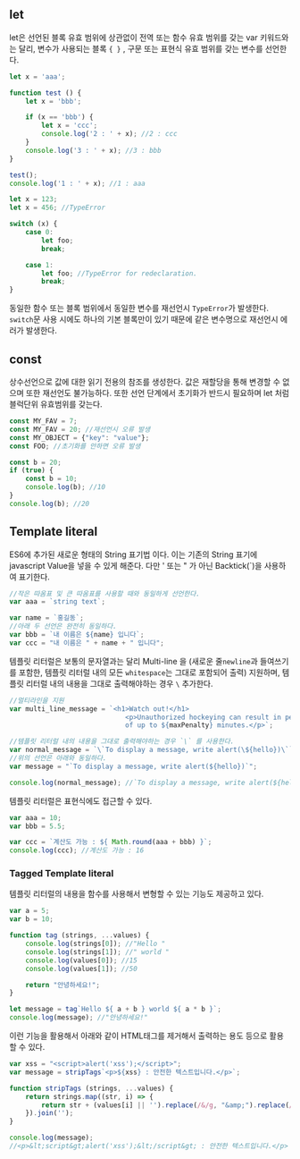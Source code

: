 ## let

let은 선언된 블록 유효 범위에 상관없이 전역 또는 함수 유효 범위를 갖는 var 키워드와는 달리, 변수가 사용되는 블록 `{ }` , 구문 또는 표현식 유효 범위를 갖는 변수를 선언한다.

```javascript
let x = 'aaa';

function test () {
    let x = 'bbb';

    if (x == 'bbb') {
        let x = 'ccc';
        console.log('2 : ' + x); //2 : ccc
    }
    console.log('3 : ' + x); //3 : bbb
}

test();
console.log('1 : ' + x); //1 : aaa
```

```javascript
let x = 123;
let x = 456; //TypeError

switch (x) {
    case 0:
        let foo;
        break;

    case 1:
        let foo; //TypeError for redeclaration.
        break;
}
```
동일한 함수 또는 블록 범위에서 동일한 변수를 재선언시 `TypeError`가 발생한다. `switch`문 사용 시에도 하나의 기본 블록만이 있기 때문에 같은 변수명으로 재선언시 에러가 발생한다.


## const

상수선언으로 값에 대한 읽기 전용의 참조를 생성한다. 값은 재할당을 통해 변경할 수 없으며 또한 재선언도 불가능하다. 또한 선언 단계에서 초기화가 반드시 필요하며 let 처럼 블럭단위 유효범위를 갖는다.

```javascript
const MY_FAV = 7;
const MY_FAV = 20; //재선언시 오류 발생
const MY_OBJECT = {"key": "value"};
const FOO; //초기화를 안하면 오류 발생

const b = 20;
if (true) {
    const b = 10;
    console.log(b); //10
}
console.log(b); //20
```


## Template literal

ES6에 추가된 새로운 형태의 String 표기법 이다. 이는 기존의 String 표기에 javascript Value을 넣을 수 있게 해준다. 다만 ' 또는 " 가 아닌 Backtick(\`)을 사용하여 표기한다.

```javascript
//작은 따옴표 및 큰 따옴표를 사용할 때와 동일하게 선언한다.
var aaa = `string text`;

var name = `홍길동`;
//아래 두 선언은 완전히 동일하다.
var bbb = `내 이름은 ${name} 입니다`;
var ccc = "내 이름은 " + name + " 입니다";
```


템플릿 리터럴은 보통의 문자열과는 달리 Multi-line 을 (새로운 줄`newline`과 들여쓰기를 포함한, 템플릿 리터럴 내의 모든 `whitespace`는 그대로 포함되어 출력) 지원하며, 템플릿 리터럴 내의 내용을 그대로 출력해야하는 경우 `\` 추가한다.

```javascript
//멀티라인을 지원
var multi_line_message = `<h1>Watch out!</h1>
                             <p>Unauthorized hockeying can result in penalties
                             of up to ${maxPenalty} minutes.</p>`;

//템플릿 리터럴 내의 내용을 그대로 출력해야하는 경우 `\` 를 사용한다.
var normal_message = `\`To display a message, write alert(\${hello})\``;
//위의 선언은 아래와 동일하다.
var message = "`To display a message, write alert(${hello})`";

console.log(normal_message); //`To display a message, write alert(${hello})`
```

템플릿 리터럴은 표현식에도 접근할 수 있다.

```javascript
var aaa = 10;
var bbb = 5.5;

var ccc = `계산도 가능 : ${ Math.round(aaa + bbb) }`;
console.log(ccc); //계산도 가능 : 16
```



### Tagged Template literal

템플릿 리터럴의 내용을 함수를 사용해서 변형할 수 있는 기능도 제공하고 있다.

```javascript
var a = 5;
var b = 10;

function tag (strings, ...values) {
    console.log(strings[0]); //"Hello "
    console.log(strings[1]); //" world "
    console.log(values[0]); //15
    console.log(values[1]); //50

    return "안녕하세요!";
}

let message = tag`Hello ${ a + b } world ${ a * b }`;
console.log(message); //"안녕하세요!"
```


이런 기능을 활용해서 아래와 같이 HTML태그를 제거해서 출력하는 용도 등으로 활용할 수 있다.

```javascript
var xss = "<script>alert('xss');</script>";
var message = stripTags`<p>${xss} : 안전한 텍스트입니다.</p>`;

function stripTags (strings, ...values) {
    return strings.map((str, i) => {
        return str + (values[i] || '').replace(/&/g, "&amp;").replace(/</g, "&lt;").replace(/>/g, "&gt;");
    }).join('');
}

console.log(message);
//<p>&lt;script&gt;alert('xss');&lt;/script&gt; : 안전한 텍스트입니다.</p>
```
